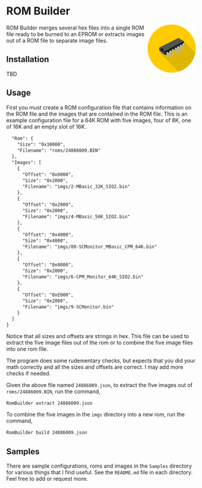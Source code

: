 # ROM Builder

<img align="right" alt="ROM Builder" src="electronics.png" /> ROM Builder 
merges several hex files into a single ROM file ready to be burned to an 
EPROM or extracts images out of a ROM file to separate image files.

## Installation

TBD

## Usage

First you must create a ROM configuration file that contains information on
the ROM file and the images that are contained in the ROM file. This is an example
configuration file for a 64K ROM with five images, four of 8K, one of 16K and
an empty slot of 16K.

```json{
  "Rom": {
    "Size": "0x10000",
    "Filename": "roms/24886009.BIN"
  },
  "Images": [
    {
      "Offset": "0x0000",
      "Size": "0x2000",
      "Filename": "imgs/2-MBasic_32K_SIO2.bin"
    },
    {
      "Offset": "0x2000",
      "Size": "0x2000",
      "Filename": "imgs/4-MBasic_56K_SIO2.bin"
    },
    {
      "Offset": "0x4000",
      "Size": "0x4000",
      "Filename": "imgs/88-SCMonitor_MBasic_CPM_64K.bin"
    },
    {
      "Offset": "0x8000",
      "Size": "0x2000",
      "Filename": "imgs/6-CPM_Monitor_64K_SIO2.bin"
    },
    {
      "Offset": "0xE000",
      "Size": "0x2000",
      "Filename": "imgs/9-SCMonitor.bin"
    }
  ]
}
```

Notice that all sizes and offsets are strings in hex. This file can be used
to extract the five image files out of the rom or to combine the five image
files into one rom file.

The program does some rudementary checks, but expects that you did your math
correctly and all the sizes and offsets are correct. I may add more checks if
needed.

Given the above file named `24886009.json`, to extract the five images out of `roms/24886009.BIN`,
run the command,

```sh
RomBuilder extract 24886009.json
```

To combine the five images in the `imgs` directory into a new rom, run the command,

```sh
RomBuilder build 24886009.json
```

## Samples

There are sample configurations, roms and images in the `Samples` directory
for various things that I find useful. See the `README.md` file in each directory.
Feel free to add or request more.
